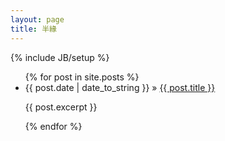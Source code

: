 ```yaml
---
layout: page
title: 半緣 
---
```

{% include JB/setup %}


<ul class="posts">
  {% for post in site.posts %}
    <li>
        <span>{{ post.date | date_to_string }}</span> &raquo; <a href="{{ BASE_PATH }}{{ post.url }}">{{ post.title }}</a>
        <p>{{ post.excerpt }}</p>
    </li>
  {% endfor %}
</ul>


